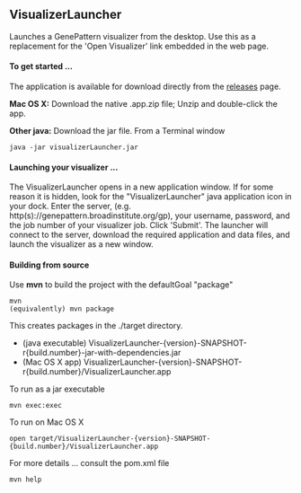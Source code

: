## VisualizerLauncher
Launches a GenePattern visualizer from the desktop. Use this as a replacement for the 'Open Visualizer' link embedded in the web page. 

#### To get started ...
The application is available for download directly from the [releases](https://github.com/genepattern/VisualizerLauncher/releases/latest) page. 

**Mac OS X:** Download the native .app.zip file; Unzip and double-click the app.

**Other java:** Download the jar file. From a Terminal window

    java -jar visualizerLauncher.jar
    
#### Launching your visualizer ...
The VisualizerLauncher opens in a new application window. If for some reason it is hidden, look for the "VisualizerLauncher" java application icon in your dock. Enter the server, (e.g. http(s)://genepattern.broadinstitute.org/gp), your username, password, and the job number of your visualizer job. Click 'Submit'. The launcher will connect to the server, download the required application and data files, and launch the visualizer as a new window.

#### Building from source
Use **mvn** to build the project with the defaultGoal "package" 

    mvn
    (equivalently) mvn package
    
This creates packages in the ./target directory.
* (java executable) VisualizerLauncher-{version}-SNAPSHOT-r{build.number}-jar-with-dependencies.jar 
* (Mac OS X app)    VisualizerLauncher-{version}-SNAPSHOT-r{build.number}/VisualizerLauncher.app

To run as a jar executable

    mvn exec:exec 

To run on Mac OS X

    open target/VisualizerLauncher-{version}-SNAPSHOT-{build.number}/VisualizerLauncher.app

For more details ... consult the pom.xml file 

    mvn help
